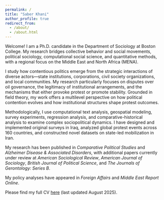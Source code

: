 ```yaml
---
permalink: /
title: "Saber Khani"
author_profile: true
redirect_from: 
  - /about/
  - /about.html
---
```


Welcome! I am a Ph.D. candidate in the Department of Sociology at Boston College. My research bridges collective behavior and social movements, political sociology, computational social science, and quantitative methods, with a regional focus on the Middle East and North Africa (MENA).

I study how contentious politics emerge from the strategic interactions of diverse actors—state institutions, corporations, civil society organizations, and local communities. My research particularly focuses on disputes over oil governance, the legitimacy of institutional arrangements, and the mechanisms that either provoke protest or promote stability. Grounded in field theory, my work offers a multilevel perspective on how political contention evolves and how institutional structures shape protest outcomes.

Methodologically, I use computational text analysis, geospatial modeling, survey experiments, regression analysis, and comparative-historical analysis to examine complex sociopolitical dynamics. I have designed and implemented original surveys in Iraq, analyzed global protest events across 160 countries, and constructed novel datasets on state-led mobilization in Iran.

My research has been published in *Comparative Political Studies* and *Alzheimer Disease & Associated Disorders*, with additional papers currently under review at *American Sociological Review*, *American Journal of Sociology*, *British Journal of Political Science*, and *The Journals of Gerontology: Series B*. 

My policy analyses have appeared in *Foreign Affairs* and *Middle East Report Online*.

Please find my full CV [here](/files/Khani_CV.pdf) (last updated August 2025).
